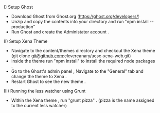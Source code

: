 I) Setup Ghost
- Download Ghost from Ghost.org (https://ghost.org/developers/)
- Unzip and copy the contents into your directory and run "npm install --production"
- Run Ghost and create the Administator account .

II) Setup Xena Theme
- Navigate to the content/themes directory and checkout the Xena theme (git clone git@github.com:clevercanary/ucsc-xena-web.git)
- Inside the theme run "npm install" to install the required node packages .
- Go to the Ghost's admin panel , Navigate to the "General" tab and change the theme to Xena .
- Restart Ghost to see the new theme .

III) Running the less watcher using Grunt 
- Within the Xena theme , run "grunt pizza" . (pizza is the name assigned to the current less watcher)